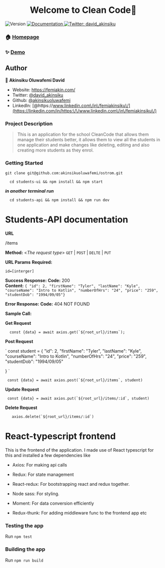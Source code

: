 <h1 align="center">Welcome to Clean Code👋</h1>
<p>
  <img alt="Version" src="https://img.shields.io/badge/version-1.0.0-blue.svg?cacheSeconds=2592000" />
  <a href="https://github.com/akinsikuoluwafemi/ostrom" target="_blank">
    <img alt="Documentation" src="https://img.shields.io/badge/documentation-yes-brightgreen.svg" />
  </a>
  <a href="https://twitter.com/david\_akinsiku" target="_blank">
    <img alt="Twitter: david_akinsiku" src="https://img.shields.io/twitter/follow/david_akinsiku.svg?style=social" />
  </a>
</p>



### 🏠 [Homepage](https://github.com/akinsikuoluwafemi/ostrom)

### ✨ [Demo](https://github.com/akinsikuoluwafemi/ostrom)

## Author

👤 **Akinsiku Oluwafemi David**

* Website: https://femiakin.com/
* Twitter: [@david\_akinsiku](https://twitter.com/david\_akinsiku)
* Github: [@akinsikuoluwafemi](https://github.com/akinsikuoluwafemi)
* LinkedIn: [@https:\/\/www.linkedin.com\/in\/femiakinsiku\/](https://linkedin.com/in/https:\/\/www.linkedin.com\/in\/femiakinsiku\/)

### Project Description

> This is an application for the school CleanCode that allows them manage their students better, it allows them to view all the students in one application and make changes like deleting, editing and also creating more students as they enrol.

### Getting Started
```
git clone git@github.com:akinsikuoluwafemi/ostrom.git
```
```
  cd students-ui && npm install && npm start
```

***in another terminal run***

```
  cd students-api && npm install && npm run dev
```

# Students-API documentation

**URL**

/items

**Method:**
<_The request type_>
`GET` | `POST` | `DELTE` | `PUT`

**URL Params**
**Required:**

`id=[interger]`

**Success Response:**
**Code:** 200 <br/>
**Content:** 
          `{
            "id": 2,
            "firstName": "Tyler",
            "lastName": "Kyle",
            "courseName": "Intro to Kotlin",
            "numberOfHrs": "24",
            "price": "259",
            "studentDob": "1994/09/05"}`

**Error Response:**
**Code:** 404 NOT FOUND

**Sample Call:**

**Get Request**
```
  const {data} = await axios.get(`${root_url}/items`);

```

**Post Request**

`
  const student = {
      "id": 2,
      "firstName": "Tyler",
      "lastName": "Kyle",
      "courseName": "Intro to Kotlin",
      "numberOfHrs": "24",
      "price": "259",
      "studentDob": "1994/09/05"

  }
`

```
 const {data} = await axios.post(`${root_url}/items`, student)

```


**Update Request**

```
 const {data} = await axios.put(`${root_url}/items/:id`, student)

```

**Delete Request**

```
   axios.delete(`${root_url}/items/:id`)

```


# React-typescript frontend
This is the frontend of the application. I made use of React typescript for this and installed a few dependencies like


- Axios: For making api calls
- Redux: For state management 
- React-redux: For bootstrapping react and redux together. 
- Node sass: For styling.

- Moment: For data conversion efficiently
- Redux-thunk: For adding middleware func to the frontend app etc


### Testing the app
Run `npm test`

### Building the app

Run `npm run build`
